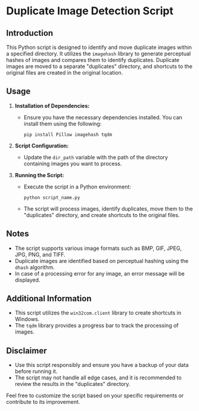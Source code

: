 # Duplicate Image Detection Script

## Introduction

This Python script is designed to identify and move duplicate images within a specified directory. It utilizes the `imagehash` library to generate perceptual hashes of images and compares them to identify duplicates. Duplicate images are moved to a separate "duplicates" directory, and shortcuts to the original files are created in the original location.

## Usage

1. **Installation of Dependencies:**
    - Ensure you have the necessary dependencies installed. You can install them using the following:
        ```
        pip install Pillow imagehash tqdm
        ```

2. **Script Configuration:**
    - Update the `dir_path` variable with the path of the directory containing images you want to process.

3. **Running the Script:**
    - Execute the script in a Python environment:
        ```
        python script_name.py
        ```
    - The script will process images, identify duplicates, move them to the "duplicates" directory, and create shortcuts to the original files.

## Notes

- The script supports various image formats such as BMP, GIF, JPEG, JPG, PNG, and TIFF.
- Duplicate images are identified based on perceptual hashing using the `dhash` algorithm.
- In case of a processing error for any image, an error message will be displayed.

## Additional Information

- This script utilizes the `win32com.client` library to create shortcuts in Windows.
- The `tqdm` library provides a progress bar to track the processing of images.

## Disclaimer

- Use this script responsibly and ensure you have a backup of your data before running it.
- The script may not handle all edge cases, and it is recommended to review the results in the "duplicates" directory.

Feel free to customize the script based on your specific requirements or contribute to its improvement.
